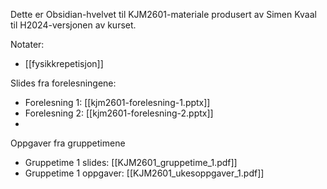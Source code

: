 
Dette er Obsidian-hvelvet til KJM2601-materiale produsert av Simen Kvaal til H2024-versjonen av kurset.

Notater:
* [[fysikkrepetisjon]]

Slides fra forelesningene:
* Forelesning 1: [[kjm2601-forelesning-1.pptx]]
* Forelesning 2: [[kjm2601-forelesning-2.pptx]]
* 

Oppgaver fra gruppetimene
* Gruppetime 1 slides: [[KJM2601_gruppetime_1.pdf]]
* Gruppetime 1 oppgaver: [[KJM2601_ukesoppgaver_1.pdf]]
